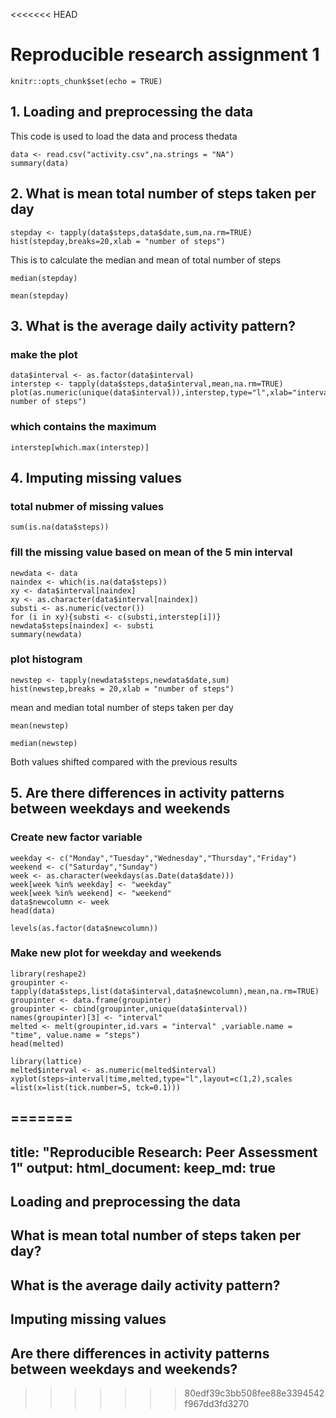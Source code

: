 <<<<<<< HEAD
# Reproducible research assignment 1

```{r setup, include=FALSE}
knitr::opts_chunk$set(echo = TRUE)
```

## 1. Loading and preprocessing the data

This code is used to load the data and process thedata
```{r loaddata}
data <- read.csv("activity.csv",na.strings = "NA")
summary(data)
```

## 2. What is mean total number of steps taken per day

```{r plot}
stepday <- tapply(data$steps,data$date,sum,na.rm=TRUE)
hist(stepday,breaks=20,xlab = "number of steps")
```

This is to calculate the median and mean of total number of steps

```{r median}
median(stepday)
```
```{r mean}
mean(stepday)
```

## 3. What is the average daily activity pattern?
### make the plot
```{r interval}
data$interval <- as.factor(data$interval)
interstep <- tapply(data$steps,data$interval,mean,na.rm=TRUE)
plot(as.numeric(unique(data$interval)),interstep,type="l",xlab="interval",ylab="average number of steps")
```

### which contains the maximum
```{r findmax}
interstep[which.max(interstep)]
```

## 4. Imputing missing values
### total nubmer of missing values
```{r missing}
sum(is.na(data$steps))
```

### fill the missing value based on mean of the 5 min interval

```{r fill data}
newdata <- data
naindex <- which(is.na(data$steps))
xy <- data$interval[naindex]
xy <- as.character(data$interval[naindex])
substi <- as.numeric(vector())
for (i in xy){substi <- c(substi,interstep[i])}
newdata$steps[naindex] <- substi
summary(newdata)
```

### plot histogram

```{r plotfilled}
newstep <- tapply(newdata$steps,newdata$date,sum)
hist(newstep,breaks = 20,xlab = "number of steps")
```

mean and median total number of steps taken per day
```{r mean2}
mean(newstep)
```

```{r median2}
median(newstep)
```

Both values shifted compared with the previous results

## 5. Are there differences in activity patterns between weekdays and weekends

### Create new factor variable

```{r factor weekday}
weekday <- c("Monday","Tuesday","Wednesday","Thursday","Friday")
weekend <- c("Saturday","Sunday")
week <- as.character(weekdays(as.Date(data$date)))
week[week %in% weekday] <- "weekday"
week[week %in% weekend] <- "weekend"
data$newcolumn <- week
head(data)
```

```{r factor}
levels(as.factor(data$newcolumn))
```

### Make new plot for weekday and weekends

```{r}
library(reshape2)
groupinter <- tapply(data$steps,list(data$interval,data$newcolumn),mean,na.rm=TRUE)
groupinter <- data.frame(groupinter)
groupinter <- cbind(groupinter,unique(data$interval))
names(groupinter)[3] <- "interval"
melted <- melt(groupinter,id.vars = "interval" ,variable.name = "time", value.name = "steps")
head(melted)
```

```{r plotweekend}
library(lattice)
melted$interval <- as.numeric(melted$interval)
xyplot(steps~interval|time,melted,type="l",layout=c(1,2),scales =list(x=list(tick.number=5, tck=0.1)))
```

=======
---
title: "Reproducible Research: Peer Assessment 1"
output: 
  html_document:
    keep_md: true
---


## Loading and preprocessing the data



## What is mean total number of steps taken per day?



## What is the average daily activity pattern?



## Imputing missing values



## Are there differences in activity patterns between weekdays and weekends?
>>>>>>> 80edf39c3bb508fee88e3394542f967dd3fd3270
